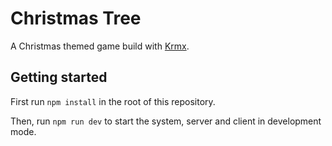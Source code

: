 # Christmas Tree
A Christmas themed game build with [Krmx](https://simonkarman.github.io/krmx).

## Getting started
First run `npm install` in the root of this repository.

Then, run `npm run dev` to start the system, server and client in development mode.
